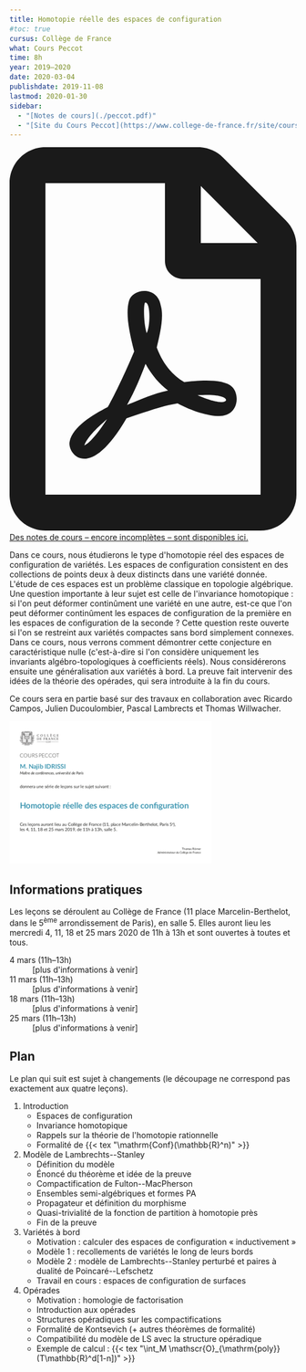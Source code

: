 ```yaml
---
title: Homotopie réelle des espaces de configuration
#toc: true
cursus: Collège de France
what: Cours Peccot
time: 8h
year: 2019–2020
date: 2020-03-04
publishdate: 2019-11-08
lastmod: 2020-01-30
sidebar:
  - "[Notes de cours](./peccot.pdf)"
  - "[Site du Cours Peccot](https://www.college-de-france.fr/site/cours-peccot/guestlecturer-2019-2020__1.htm)"
---
```


<div class="alert alert-primary" role="alert">
<svg aria-hidden="true" data-prefix="far" data-icon="file-pdf" class="svg-inline--fa fa-file-pdf fa-w-12" role="img" xmlns="http://www.w3.org/2000/svg" viewBox="0 0 384 512"><path fill="currentColor" d="M369.9 97.9L286 14C277 5 264.8-.1 252.1-.1H48C21.5 0 0 21.5 0 48v416c0 26.5 21.5 48 48 48h288c26.5 0 48-21.5 48-48V131.9c0-12.7-5.1-25-14.1-34zM332.1 128H256V51.9l76.1 76.1zM48 464V48h160v104c0 13.3 10.7 24 24 24h104v288H48zm250.2-143.7c-12.2-12-47-8.7-64.4-6.5-17.2-10.5-28.7-25-36.8-46.3 3.9-16.1 10.1-40.6 5.4-56-4.2-26.2-37.8-23.6-42.6-5.9-4.4 16.1-.4 38.5 7 67.1-10 23.9-24.9 56-35.4 74.4-20 10.3-47 26.2-51 46.2-3.3 15.8 26 55.2 76.1-31.2 22.4-7.4 46.8-16.5 68.4-20.1 18.9 10.2 41 17 55.8 17 25.5 0 28-28.2 17.5-38.7zm-198.1 77.8c5.1-13.7 24.5-29.5 30.4-35-19 30.3-30.4 35.7-30.4 35zm81.6-190.6c7.4 0 6.7 32.1 1.8 40.8-4.4-13.9-4.3-40.8-1.8-40.8zm-24.4 136.6c9.7-16.9 18-37 24.7-54.7 8.3 15.1 18.9 27.2 30.1 35.5-20.8 4.3-38.9 13.1-54.8 19.2zm131.6-5s-5 6-37.3-7.8c35.1-2.6 40.9 5.4 37.3 7.8z"></path></svg> <a class="alert-link" href="peccot.pdf">Des notes de cours – encore incomplètes – sont disponibles ici.</a>
</div>

Dans ce cours, nous étudierons le type d'homotopie réel des espaces de configuration de variétés.
Les espaces de configuration consistent en des collections de points deux à deux distincts dans une variété donnée.
L'étude de ces espaces est un problème classique en topologie algébrique.
Une question importante à leur sujet est celle de l'invariance homotopique : si l'on peut déformer continûment une variété en une autre, est-ce que l'on peut déformer continûment les espaces de configuration de la première en les espaces de configuration de la seconde ?
Cette question reste ouverte si l'on se restreint aux variétés compactes sans bord simplement connexes.
Dans ce cours, nous verrons comment démontrer cette conjecture en caractéristique nulle (c'est-à-dire si l'on considère uniquement les invariants algébro-topologiques à coefficients réels).
Nous considérerons ensuite une généralisation aux variétés à bord.
La preuve fait intervenir des idées de la théorie des opérades, qui sera introduite à la fin du cours.

Ce cours sera en partie basé sur des travaux en collaboration avec Ricardo Campos, Julien Ducoulombier, Pascal Lambrects et Thomas Willwacher.

<div class="float-md-right p-2"><a href="affiche_peccot.pdf"><img src="affiche_peccot.png" alt="Affiche du cours" class="img-thumbnail"></a></div>

## Informations pratiques

Les leçons se déroulent au Collège de France (11 place Marcelin-Berthelot, dans le 5<sup>ème</sup> arrondissement de Paris), en salle 5.
Elles auront lieu les mercredi 4, 11, 18 et 25 mars 2020 de 11h à 13h et sont ouvertes à toutes et tous.

<dl class="row mb-0">
<dt class="col-lg-4 text-sm-right">4 mars (11h–13h)</dt>
<dd class="col-lg-8">[plus d'informations à venir]</dd>
<dt class="col-lg-4 text-sm-right">11 mars (11h–13h)</dt>
<dd class="col-lg-8">[plus d'informations à venir]</dd>
<dt class="col-lg-4 text-sm-right">18 mars (11h–13h)</dt>
<dd class="col-lg-8">[plus d'informations à venir]</dd>
<dt class="col-lg-4 text-sm-right">25 mars (11h–13h)</dt>
<dd class="col-lg-8">[plus d'informations à venir]</dd>
</dl>

## Plan

Le plan qui suit est sujet à changements (le découpage ne correspond pas exactement aux quatre leçons).

1. Introduction
    - Espaces de configuration
    - Invariance homotopique
    - Rappels sur la théorie de l'homotopie rationnelle
    - Formalité de {{< tex "\mathrm{Conf}(\mathbb{R}^n)" >}}
2. Modèle de Lambrechts--Stanley
    - Définition du modèle
    - Énoncé du théorème et idée de la preuve
    - Compactification de Fulton--MacPherson
    - Ensembles semi-algébriques et formes PA
    - Propagateur et définition du morphisme
    - Quasi-trivialité de la fonction de partition à homotopie près
    - Fin de la preuve
3. Variétés à bord
    - Motivation : calculer des espaces de configuration « inductivement »
    - Modèle 1 : recollements de variétés le long de leurs bords
    - Modèle 2 : modèle de Lambrechts--Stanley perturbé et paires à dualité de Poincaré--Lefschetz
    - Travail en cours : espaces de configuration de surfaces
4. Opérades
    - Motivation : homologie de factorisation
    - Introduction aux opérades
    - Structures opéradiques sur les compactifications
    - Formalité de Kontsevich (+ autres théorèmes de formalité)
    - Compatibilité du modèle de LS avec la structure opéradique
    - Exemple de calcul : {{< tex "\int_M \mathscr{O}_{\mathrm{poly}}(T\mathbb{R}^d[1-n])" >}}

